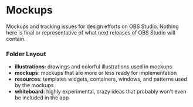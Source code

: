 # Mockups

Mockups and tracking issues for design efforts on OBS Studio. Nothing here is
final or representative of what next releases of OBS Studio will contain.

### Folder Layout

 * **illustrations**: drawings and colorful illustrations used in mockups
 * **mockups**: mockups that are more or less ready for implementation
 * **resources**: templates widgets, containers, windows, and patterns used by
   the mockups
 * **whiteboard**: highly experimental, crazy ideas that probably won't even be
   included in the app
